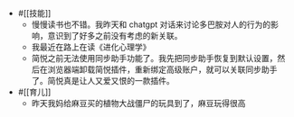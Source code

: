 - #[[技能]]
    - 慢慢读书也不错。我昨天和 chatgpt 对话来讨论多巴胺对人的行为的影响，意识到了好多之前没有考虑的新关联。
    - 我最近在路上在读《进化心理学》
    - 简悦之前无法使用同步助手功能了。我先把同步助手恢复到默认设置，然后在浏览器端卸载简悦插件，重新绑定高级账户，就可以关联同步助手了。简悦真是让人又爱又恨的一款插件。
- #[[育儿]]
    - 昨天我妈给麻豆买的植物大战僵尸的玩具到了，麻豆玩得很高
